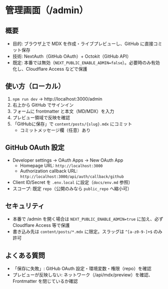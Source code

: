 # 管理画面（/admin）

## 概要
- 目的: ブラウザ上で MDX を作成・ライブプレビューし、GitHub に直接コミット保存
- 技術: NextAuth（GitHub OAuth）+ Octokit（GitHub API）
- 既定: 本番では無効（`NEXT_PUBLIC_ENABLE_ADMIN=false`）。必要時のみ有効化し、Cloudflare Access などで保護

## 使い方（ローカル）
1. `npm run dev` → http://localhost:3000/admin
2. 右上から GitHub でサインイン
3. フォームに frontmatter と本文（MD/MDX）を入力
4. プレビュー領域で反映を確認
5. 「GitHubに保存」で `content/posts/{slug}.mdx` にコミット
   - コミットメッセージ欄（任意）あり

## GitHub OAuth 設定
- Developer settings → OAuth Apps → New OAuth App
  - Homepage URL: `http://localhost:3000`
  - Authorization callback URL: `http://localhost:3000/api/auth/callback/github`
- Client ID/Secret を `.env.local` に設定（`docs/env.md` 参照）
- スコープ: 既定 `repo`（公開のみなら `public_repo` へ縮小可）

## セキュリティ
- 本番で /admin を開く場合は `NEXT_PUBLIC_ENABLE_ADMIN=true` に加え、必ず Cloudflare Access 等で保護
- 書き込み先は `content/posts/*.mdx` に限定。スラッグは `^[a-z0-9-]+$` のみ許可

## よくある質問
- 「保存に失敗」: GitHub OAuth 設定・環境変数・権限（repo）を確認
- プレビューが反映しない: ネットワーク（/api/mdx/preview）を確認、Frontmatter を閉じているか確認

